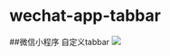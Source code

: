 # wechat-app-tabbar
##微信小程序 自定义tabbar
![](https://github.com/songzeng2016/wechat-app-tabbar/raw/master/images/GIF.gif)
